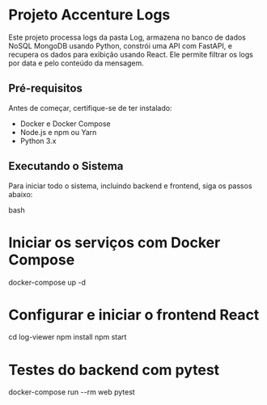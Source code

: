 # Projeto Accenture Logs

Este projeto processa logs da pasta Log, armazena no banco de dados NoSQL MongoDB usando Python, constrói uma API com FastAPI, e recupera os dados para exibição usando React. Ele permite filtrar os logs por data e pelo conteúdo da mensagem.

## Pré-requisitos

Antes de começar, certifique-se de ter instalado:

- Docker e Docker Compose
- Node.js e npm ou Yarn
- Python 3.x

## Executando o Sistema

Para iniciar todo o sistema, incluindo backend e frontend, siga os passos abaixo:

bash
# Iniciar os serviços com Docker Compose
docker-compose up -d

# Configurar e iniciar o frontend React
cd log-viewer
npm install
npm start
# Testes do backend com pytest
docker-compose run --rm web pytest
